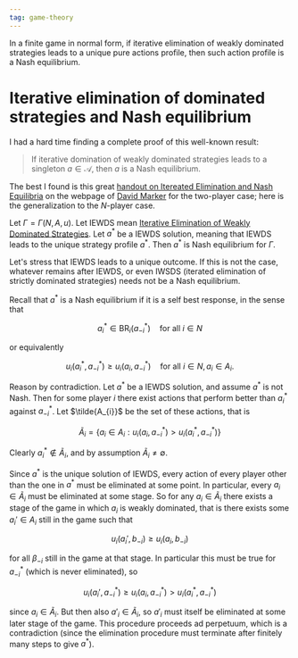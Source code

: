 ```yaml
---
tag: game-theory
---
```


In a finite game in normal form, if iterative elimination of weakly dominated strategies leads to a unique pure actions profile, then such action profile is a Nash equilibrium. 

# Iterative elimination of dominated strategies and Nash equilibrium

I had a hard time finding a complete proof of this well-known result: 

> If iterative domination of weakly dominated strategies leads to a singleton $a \in \mathcal{A}$, then $a$ is a Nash equilibrium.

The best I found is this great [handout on Itereated Elimination and Nash Equilibria](https://homepages.math.uic.edu/~marker/stat473-S16/IESDS.pdf) on the webpage of [David Marker](https://homepages.math.uic.edu/~marker/stat473-S16/) for the two-player case; here is the generalization to the $N$-player case.

Let $\Gamma = \Gamma(N, A, u)$. Let IEWDS mean [Iterative Elimination of Weakly Dominated Strategies](https://www.youtube.com/watch?v=E9IBWofIglc). Let $a^{\ast}$ be a IEWDS solution, meaning that IEWDS leads to the unique strategy profile $a^{\ast}$. Then $a^{\ast}$ is Nash equilibrium for $\Gamma$.

Let's stress that IEWDS leads to a unique outcome. If this is not the case, whatever remains after IEWDS, or even IWSDS (iterated elimination of strictly dominated strategies) needs not be a Nash equilibrium.

Recall that $a^{\ast}$ is a Nash equilibrium if it is a self best response, in the sense that

$$
a^{\ast}_{i} \in \text{BR}_{i}(a^{\ast}_{-i}) \quad \text{for all } i \in N
$$

or equivalently

$$
u_{i}(a^{\ast}_{i}, a^{\ast}_{-i}) \geq u_{i}(a_{i}, a^{\ast}_{-i})  \quad \text{for all } i \in N, a_{i} \in A_{i}.
$$

Reason by contradiction. Let $a^{\ast}$ be a IEWDS solution, and assume $a^{\ast}$ is not Nash. Then for some player $i$ there exist actions that perform better than $a^{\ast}_{i}$ against $a^{\ast}_{-i}$. Let $\tilde{A_{i}}$ be the set of these actions, that is

$$
\tilde{A}_{i} =
\{ a_{i} \in A_{i}: u_{i}(a_{i}, a^{\ast}_{-i}) > u_{i}(a^{\ast}_{i}, a^{\ast}_{-i}) \}
$$

Clearly $a^{\ast}_{i} \notin \tilde{A}_{i}$, and by assumption $\tilde{A}_{i} \neq \emptyset$.

Since $a^{\ast}$ is the unique solution of IEWDS, every action of every player other than the one in $a^{\ast}$ must be eliminated at some point. In particular, every $a_{i} \in \tilde{A}_{i}$ must be eliminated at some stage. So for any $a_{i} \in \tilde{A}_{i}$ there exists a stage of the game in which $a_{i}$ is weakly dominated, that is there exists some $a_{i}' \in A_{i}$ still in the game such that

$$
u_{i}(a_{i}', b_{-i}) \geq u_{i}(a_{i}, b_{-i})
$$

for all $\beta_{-i}$ still in the game at that stage. In particular this must be true for $a^{\ast}_{-i}$ (which is never eliminated), so

$$
u_{i}(a_{i}', a^{\ast}_{-i}) \geq u_{i}(a_{i}, a^{\ast}_{-i}) > u_{i}(a^{\ast}_{i}, a^{\ast}_{-i})
$$

since $a_{i} \in \tilde{A}_{i}$. But then also $a'_{i} \in \tilde{A}_{i}$, so $a'_{i}$ must itself be eliminated at some later stage of the game. This procedure proceeds ad perpetuum, which is a contradiction (since the elimination procedure must terminate after finitely many steps to give $a^{\ast}$).
